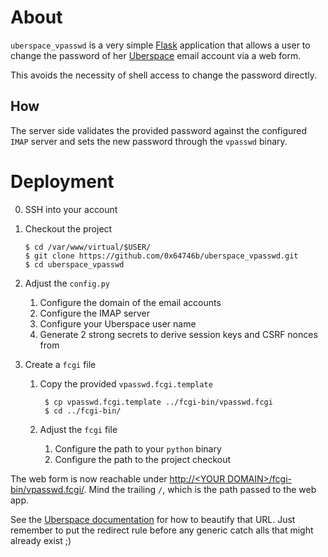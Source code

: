 About
=====

`uberspace_vpasswd` is a very simple [Flask](http://flask.pocoo.org/)
application that allows a user to change the password of her
[Uberspace](https://uberspace.de) email account via a web form.

This avoids the necessity of shell access to change the password directly.


How
---

The server side validates the provided password against the configured `IMAP`
server and sets the new password through the `vpasswd` binary.


Deployment
==========

 0. SSH into your account
 1. Checkout the project

        $ cd /var/www/virtual/$USER/
        $ git clone https://github.com/0x64746b/uberspace_vpasswd.git
        $ cd uberspace_vpasswd

 2. Adjust the `config.py`

    1. Configure the domain of the email accounts
    2. Configure the IMAP server
    3. Configure your Uberspace user name
    4. Generate 2 strong secrets to derive session keys and CSRF nonces from

 3. Create a `fcgi` file

    1. Copy the provided `vpasswd.fcgi.template`

            $ cp vpasswd.fcgi.template ../fcgi-bin/vpasswd.fcgi
            $ cd ../fcgi-bin/

    2. Adjust the `fcgi` file

        1. Configure the path to your `python` binary
        2. Configure the path to the project checkout

The web form is now reachable under [http://&lt;YOUR DOMAIN&gt;/fcgi-bin/vpasswd.fcgi/]().
Mind the trailing `/`, which is the path passed to the web app.

See the [Uberspace documentation](https://wiki.uberspace.de/cool:flask#url_aufhuebschen)
for how to beautify that URL. Just remember to put the redirect rule before any
generic catch alls that might already exist ;)

